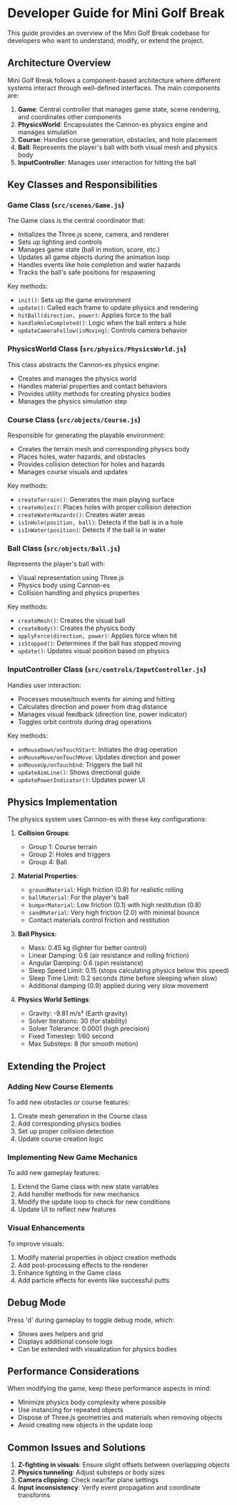 # Developer Guide for Mini Golf Break

This guide provides an overview of the Mini Golf Break codebase for developers who want to understand, modify, or extend the project.

## Architecture Overview

Mini Golf Break follows a component-based architecture where different systems interact through well-defined interfaces. The main components are:

1. **Game**: Central controller that manages game state, scene rendering, and coordinates other components
2. **PhysicsWorld**: Encapsulates the Cannon-es physics engine and manages simulation
3. **Course**: Handles course generation, obstacles, and hole placement
4. **Ball**: Represents the player's ball with both visual mesh and physics body
5. **InputController**: Manages user interaction for hitting the ball

## Key Classes and Responsibilities

### Game Class (`src/scenes/Game.js`)

The Game class is the central coordinator that:
- Initializes the Three.js scene, camera, and renderer
- Sets up lighting and controls
- Manages game state (ball in motion, score, etc.)
- Updates all game objects during the animation loop
- Handles events like hole completion and water hazards
- Tracks the ball's safe positions for respawning

Key methods:
- `init()`: Sets up the game environment
- `update()`: Called each frame to update physics and rendering
- `hitBall(direction, power)`: Applies force to the ball
- `handleHoleCompleted()`: Logic when the ball enters a hole
- `updateCameraFollow(isMoving)`: Controls camera behavior

### PhysicsWorld Class (`src/physics/PhysicsWorld.js`)

This class abstracts the Cannon-es physics engine:
- Creates and manages the physics world
- Handles material properties and contact behaviors
- Provides utility methods for creating physics bodies
- Manages the physics simulation step

### Course Class (`src/objects/Course.js`)

Responsible for generating the playable environment:
- Creates the terrain mesh and corresponding physics body
- Places holes, water hazards, and obstacles
- Provides collision detection for holes and hazards
- Manages course visuals and updates

Key methods:
- `createTerrain()`: Generates the main playing surface
- `createHoles()`: Places holes with proper collision detection
- `createWaterHazards()`: Creates water areas
- `isInHole(position, ball)`: Detects if the ball is in a hole
- `isInWater(position)`: Detects if the ball is in water

### Ball Class (`src/objects/Ball.js`)

Represents the player's ball with:
- Visual representation using Three.js
- Physics body using Cannon-es
- Collision handling and physics properties

Key methods:
- `createMesh()`: Creates the visual ball
- `createBody()`: Creates the physics body
- `applyForce(direction, power)`: Applies force when hit
- `isStopped()`: Determines if the ball has stopped moving
- `update()`: Updates visual position based on physics

### InputController Class (`src/controls/InputController.js`)

Handles user interaction:
- Processes mouse/touch events for aiming and hitting
- Calculates direction and power from drag distance
- Manages visual feedback (direction line, power indicator)
- Toggles orbit controls during drag operations

Key methods:
- `onMouseDown/onTouchStart`: Initiates the drag operation
- `onMouseMove/onTouchMove`: Updates direction and power
- `onMouseUp/onTouchEnd`: Triggers the ball hit
- `updateAimLine()`: Shows directional guide
- `updatePowerIndicator()`: Updates power UI

## Physics Implementation

The physics system uses Cannon-es with these key configurations:

1. **Collision Groups**:
   - Group 1: Course terrain
   - Group 2: Holes and triggers
   - Group 4: Ball

2. **Material Properties**:
   - `groundMaterial`: High friction (0.8) for realistic rolling
   - `ballMaterial`: For the player's ball
   - `bumperMaterial`: Low friction (0.1) with high restitution (0.8)
   - `sandMaterial`: Very high friction (2.0) with minimal bounce
   - Contact materials control friction and restitution

3. **Ball Physics**:
   - Mass: 0.45 kg (lighter for better control)
   - Linear Damping: 0.6 (air resistance and rolling friction)
   - Angular Damping: 0.6 (spin resistance)
   - Sleep Speed Limit: 0.15 (stops calculating physics below this speed)
   - Sleep Time Limit: 0.2 seconds (time before sleeping when slow)
   - Additional damping (0.9) applied during very slow movement

4. **Physics World Settings**:
   - Gravity: -9.81 m/s² (Earth gravity)
   - Solver Iterations: 30 (for stability)
   - Solver Tolerance: 0.0001 (high precision)
   - Fixed Timestep: 1/60 second
   - Max Substeps: 8 (for smooth motion)

## Extending the Project

### Adding New Course Elements

To add new obstacles or course features:
1. Create mesh generation in the Course class
2. Add corresponding physics bodies
3. Set up proper collision detection
4. Update course creation logic

### Implementing New Game Mechanics

To add new gameplay features:
1. Extend the Game class with new state variables
2. Add handler methods for new mechanics
3. Modify the update loop to check for new conditions
4. Update UI to reflect new features

### Visual Enhancements

To improve visuals:
1. Modify material properties in object creation methods
2. Add post-processing effects to the renderer
3. Enhance lighting in the Game class
4. Add particle effects for events like successful putts

## Debug Mode

Press 'd' during gameplay to toggle debug mode, which:
- Shows axes helpers and grid
- Displays additional console logs
- Can be extended with visualization for physics bodies

## Performance Considerations

When modifying the game, keep these performance aspects in mind:
- Minimize physics body complexity where possible
- Use instancing for repeated objects
- Dispose of Three.js geometries and materials when removing objects
- Avoid creating new objects in the update loop

## Common Issues and Solutions

1. **Z-fighting in visuals**: Ensure slight offsets between overlapping objects
2. **Physics tunneling**: Adjust substeps or body sizes
3. **Camera clipping**: Check near/far plane settings
4. **Input inconsistency**: Verify event propagation and coordinate transforms 